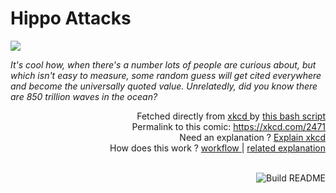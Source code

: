 # <b>Hippo Attacks</b>

[![](https://imgs.xkcd.com/comics/hippo_attacks.png)](https://xkcd.com/2471)

<i>It&#39;s cool how, when there&#39;s a number lots of people are curious about, but which isn&#39;t easy to measure, some random guess will get cited everywhere and become the universally quoted value. Unrelatedly, did you know there are 850 trillion waves in the ocean?</i>

<div align="right">
  Fetched directly from
  <a href="https://xkcd.com">
    xkcd
  </a>
  by
  <a href="https://github.com/Vanille-N/Vanille-N/blob/master/fetch">
    this bash script
  </a>
</div>
<div align="right">
  Permalink to this comic:
  <a href="https://xkcd.com/2471">
    https://xkcd.com/2471
  </a>
</div>
<div align="right">
  Need an explanation ?
  <a href="https://www.explainxkcd.com/wiki/index.php/2471">
    Explain xkcd
  </a>
</div>
<div align="right">
  How does this work ?
  <a href="https://github.com/Vanille-N/Vanille-N/blob/master/.github/workflows/build.yml">
    workflow
  </a>
  |
  <a href="https://simonwillison.net/2020/Jul/10/self-updating-profile-readme/">
    related explanation
  </a>
</div><br>

<a href="https://github.com/Vanille-N/Vanille-N/actions"><img src="https://github.com/Vanille-N/Vanille-N/workflows/Build%20README/badge.svg" align="right" alt="Build README"></a>
